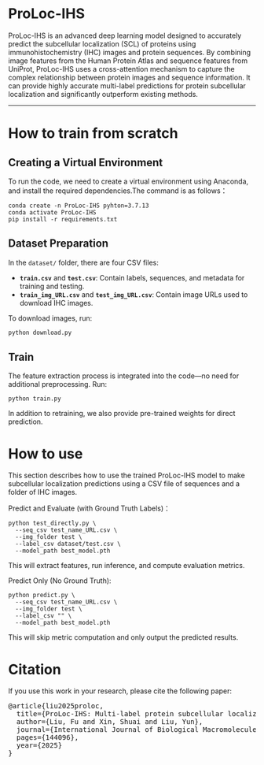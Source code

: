 # ProLoc-IHS
ProLoc-IHS is an advanced deep learning model designed to accurately predict the subcellular localization (SCL) of proteins using immunohistochemistry (IHC) images and protein sequences. By combining image features from the Human Protein Atlas and sequence features from UniProt, ProLoc-IHS uses a cross-attention mechanism to capture the complex relationship between protein images and sequence information. It can provide highly accurate multi-label predictions for protein subcellular localization and significantly outperform existing methods.

---
# How to train from scratch
## Creating a Virtual Environment
To run the code, we need to create a virtual environment using Anaconda, and install the required dependencies.The command is as follows：
```
conda create -n ProLoc-IHS pyhton=3.7.13
conda activate ProLoc-IHS
pip install -r requirements.txt
```

## Dataset Preparation

In the `dataset/` folder, there are four CSV files:

- **`train.csv`** and **`test.csv`**: Contain labels, sequences, and metadata for training and testing.
- **`train_img_URL.csv`** and **`test_img_URL.csv`**: Contain image URLs used to download IHC images.

To download images, run:
```bash
python download.py
```

## Train
The feature extraction process is integrated into the code—no need for additional preprocessing. Run:
```
python train.py
```

In addition to retraining, we also provide pre-trained weights for direct prediction.
# How to use
This section describes how to use the trained ProLoc-IHS model to make subcellular localization predictions using a CSV file of sequences and a folder of IHC images.

Predict and Evaluate (with Ground Truth Labels)：
```
python test_directly.py \
  --seq_csv test_name_URL.csv \
  --img_folder test \
  --label_csv dataset/test.csv \
  --model_path best_model.pth
```
This will extract features, run inference, and compute evaluation metrics.


Predict Only (No Ground Truth):
```
python predict.py \
  --seq_csv test_name_URL.csv \
  --img_folder test \
  --label_csv "" \
  --model_path best_model.pth
```
This will skip metric computation and only output the predicted results.

# Citation
If you use this work in your research, please cite the following paper:

<pre>
@article{liu2025proloc,
  title={ProLoc-IHS: Multi-label protein subcellular localization based on immunohistochemical images and sequence information},
  author={Liu, Fu and Xin, Shuai and Liu, Yun},
  journal={International Journal of Biological Macromolecules},
  pages={144096},
  year={2025}
}
</pre>

